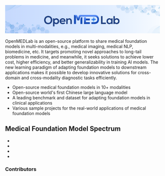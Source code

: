 <!-- Insert the project banner here -->
<div align="center">
    <a href="https://"><img width="1000px" height="auto" src="https://github.com/openmedlab/.github/blob/main/banner.png"></a>
</div>



OpenMEDLab is an open-source platform to share medical foundation models in multi-modalities, e.g., medical imaging, medical NLP, biomedicine, etc. It targets promoting novel approaches to long-tail problems in medicine,  and meanwhile, it seeks solutions to achieve lower cost, higher efficiency, and better generalizability in training AI models. The new learning paradigm of adapting foundation models to downstream applications makes it possible to develop innovative solutions for cross-domain and cross-modality diagnostic tasks efficiently.

- Open-source medical foundation models in 10+ modalities
- Open-source world's first Chinese large language model
- A leading benchmark and dataset for adapting foundation models in clinical applications
- Various sample projects for the real-world applications of medical foundation models

## Medical Foundation Model Spectrum
-
-
-
-

### Contributors
